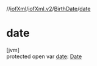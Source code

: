 //[iofXml](../../../index.md)/[iofXml.v2](../index.md)/[BirthDate](index.md)/[date](date.md)

# date

[jvm]\
protected open var [date](date.md): [Date](../-date/index.md)
